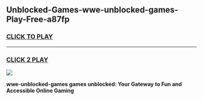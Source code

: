 
## Unblocked-Games-wwe-unblocked-games-Play-Free-a87fp
<h3>
<a href="https://premium76.site?title=wwe-unblocked-games&ref=23A">CLICK TO PLAY</a></h3>
<hr>

<h3>
<a href="https://premium76.site?title=wwe-unblocked-games&ref=23A">CLICK 2 PLAY</a>
  
</h3>

<a href="https://premium76.site?title=wwe-unblocked-games&ref=23A"><img src="https://clearcache.store/games.png"></a>


**wwe-unblocked-games games unblocked: Your Gateway to Fun and Accessible Online Gaming**
